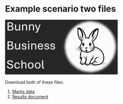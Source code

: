 # Example scenario two files

![Bunny business school logo](bbs.png)

Download both of these files:

1. [Marks data](BBS_Marks_AM1S2.xlsx)
1. [Results document](BBS_AM1S2_Results_document.docx)
